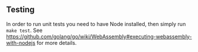 ## Testing

In order to run unit tests you need to have Node installed, then simply run
`make test`.  See
https://github.com/golang/go/wiki/WebAssembly#executing-webassembly-with-nodejs
for more details.
